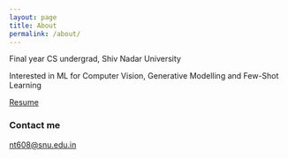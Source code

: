 ```yaml
---
layout: page
title: About
permalink: /about/
---
```


Final year CS undergrad, Shiv Nadar University

Interested in ML for Computer Vision, Generative Modelling and Few-Shot Learning

[Resume](images/ResumeNishanth.pdf)

### Contact me

[nt608@snu.edu.in](mailto:nt608@snu.edu.in)
